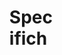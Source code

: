 <svg width="100" height="100" xmlns="http://www.w3.org/2000/svg">
<foreignObject width="100" height="100">
    <div xmlns="http://www.w3.org/1999/xhtml">
        <ul>
           <h1>Specifiche del problema</h1> 

<h4>Si supponga di dover elaborare delle informazioni di input che rappresentano il 
personale che lavora in una determinata azienda. Scrivere un programma ANSI
 C che esegue le seguenti elaborazioni:
 Acquisisce un file di testo, il cui formato prevede un certo numero di righe 
(record) ognuna delle quali contiene: cognome e nome della persona, codice 
identificativo numerico, data di assunzione, stipendio, categoria (impiegato, 
dirigente, operaio). I vari campi di ogni riga sono separati da tabulazione 
oppure da spazio.
 <li>Inserire i dati in un’opportuna struttura dati.</li>
<li> Permettere all’utente di inserire (da tastiera) un nuovo record relativo a 
nuovo personale.</li>
<li> Permettere all’utente di cancellare un record, selezionandolo 
opportunamente da tastiera.</li>
<li>Permettere all’utente di ricercare il record relativo ad un determinato 
lavoratore, selezionandolo opportunamente da tastiera.</li>
<li>Dato un numero interno i inserito dall’utente, restituire il record relativo 
all’i-esimo elemento più piccolo in base allo stipendio.</li>
/n Per quanto riguarda l’analisi teorica si deve fornire la complessità 
corrispondente ad ognuna delle seguenti operazioni: inserimento di un nuovo 
record, cancellazione di un record, ricerca di un record, selezione i-esimo 
record stipendiale. Oltre all’analisi teorica della complessità si deve effettuare 
uno studio sperimentale della stessa. In particolare, si deve operare generando
 casualmente un numero N di record da fornire in input al programma. L’analisi 
sperimentale deve quindi valutare la complessità al variare del parametro N 
per le fasi di: inserimento, cancellazione, ricerca, selezione i-esimo record.
</h4>
</ul></div>
</foreignObject>
</svg>



